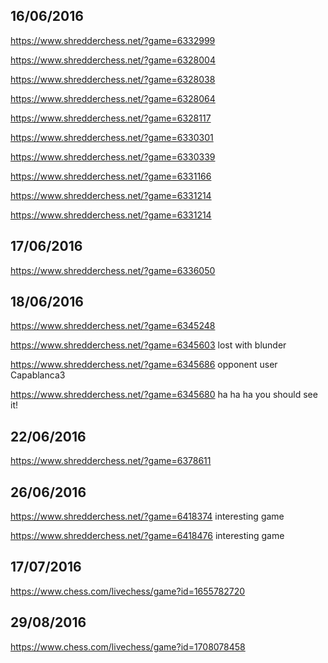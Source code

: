 **16/06/2016**
--------------
https://www.shredderchess.net/?game=6332999

https://www.shredderchess.net/?game=6328004

https://www.shredderchess.net/?game=6328038

https://www.shredderchess.net/?game=6328064

https://www.shredderchess.net/?game=6328117

https://www.shredderchess.net/?game=6330301

https://www.shredderchess.net/?game=6330339

https://www.shredderchess.net/?game=6331166

https://www.shredderchess.net/?game=6331214

https://www.shredderchess.net/?game=6331214

**17/06/2016**
--------------
https://www.shredderchess.net/?game=6336050

**18/06/2016**
--------------
https://www.shredderchess.net/?game=6345248

https://www.shredderchess.net/?game=6345603 lost with blunder

https://www.shredderchess.net/?game=6345686 opponent user Capablanca3

https://www.shredderchess.net/?game=6345680 ha ha ha you should see it!

**22/06/2016**
--------------
https://www.shredderchess.net/?game=6378611

**26/06/2016**
--------------

https://www.shredderchess.net/?game=6418374 interesting game 

https://www.shredderchess.net/?game=6418476 interesting game 

**17/07/2016**
--------------
https://www.chess.com/livechess/game?id=1655782720

**29/08/2016**
--------------
https://www.chess.com/livechess/game?id=1708078458

